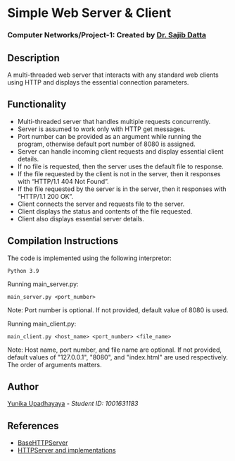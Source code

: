 # Simple Web Server & Client
### Computer Networks/Project-1: Created by [Dr. Sajib Datta](http://crystal.uta.edu/~datta/)

## Description
A multi-threaded web server that interacts with any standard web clients using HTTP and displays the essential connection parameters.

## Functionality
* Multi-threaded server that handles multiple requests concurrently.
* Server is assumed to work only with HTTP get messages.
* Port number can be provided as an argument while running the program, otherwise default port number of 8080 is assigned.
* Server can handle incoming client requests and display essential client details.
* If no file is requested, then the server uses the default file to response.
* If the file requested by the client is not in the server, then it responses with “HTTP/1.1 404 Not Found”.
* If the file requested by the server is in the server, then it responses with “HTTP/1.1 200 OK”.
* Client connects the server and requests file to the server.
* Client displays the status and contents of the file requested.
* Client also displays essential server details.

## Compilation Instructions
The code is implemented using the following interpretor:

```
Python 3.9
```

Running main_server.py:
```
main_server.py <port_number>
```
Note: Port number is optional. If not provided, default value of 8080 is used.

Running main_client.py:
```
main_client.py <host_name> <port_number> <file_name>
```
Note: Host name, port number, and file name are optional. If not provided, default values of  "127.0.0.1", "8080", and "index.html" are used respectively. The order of arguments matters. 

## Author
[Yunika Upadhayaya](https://github.com/yxu1183) - *Student ID: 1001631183*

## References
* [BaseHTTPServer](https://documentation.help/Python-2.7.13/basehttpserver.html)
* [HTTPServer and implementations](https://python.readthedocs.io/en/v2.7.2/library/basehttpserver.html)
